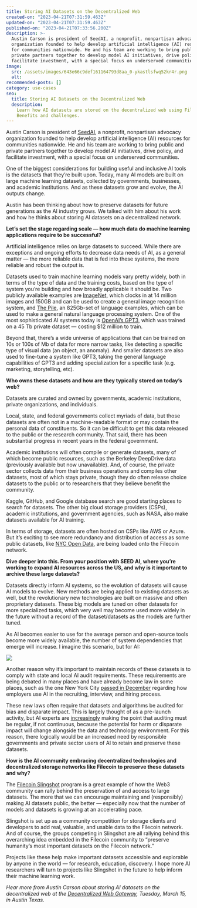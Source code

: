 ```yaml
---
title: Storing AI Datasets on the Decentralized Web
created-on: "2023-04-21T07:31:59.463Z"
updated-on: "2023-04-21T07:31:59.463Z"
published-on: "2023-04-21T07:33:56.200Z"
description: >-
  Austin Carson is president of ​​SeedAI, a nonprofit, nonpartisan advocacy
  organization founded to help develop artificial intelligence (AI) resources
  for communities nationwide. He and his team are working to bring public and
  private partners together to develop model AI initiatives, drive policy, and
  facilitate investment, with a special focus on underserved communities.
image:
  src: /assets/images/643e66c9def161164793d8aa_0-ykastlsfwq52kr4r.png
  alt:
recommended-posts: []
category: use-cases
seo:
  title: Storing AI Datasets on the Decentralized Web
  description:
    Learn how AI datasets are stored on the decentralized web using Filecoin.
    Benefits and challenges.
---
```


Austin Carson is president of ​​[SeedAI](https://www.seedai.org/), a nonprofit, nonpartisan advocacy organization founded to help develop artificial intelligence (AI) resources for communities nationwide. He and his team are working to bring public and private partners together to develop model AI initiatives, drive policy, and facilitate investment, with a special focus on underserved communities.

One of the biggest considerations for building useful and inclusive AI tools is the datasets that they’re built upon. Today, many AI models are built on large machine learning datasets, collected by governments, businesses, and academic institutions. And as these datasets grow and evolve, the AI outputs change.

Austin has been thinking about how to preserve datasets for future generations as the AI industry grows. We talked with him about his work and how he thinks about storing AI datasets on a decentralized network.

**Let’s set the stage regarding scale — how much data do machine learning applications require to be successful?**

Artificial intelligence relies on large datasets to succeed. While there are exceptions and ongoing efforts to decrease data needs of AI, as a general matter — the more reliable data that is fed into these systems, the more reliable and robust the output is.

Datasets used to train machine learning models vary pretty widely, both in terms of the type of data and the training costs, based on the type of system you’re building and how broadly applicable it should be. Two publicly available examples are [ImageNet,](https://www.image-net.org/) which clocks in at 14 million images and 150GB and can be used to create a general image recognition system, and [The Pile](https://arxiv.org/abs/2101.00027), an 825Gb-set of language examples, which can be used to make a general natural language processing system. One of the most sophisticated AI systems today is [OpenAI’s GPT3](https://openai.com/blog/gpt-3-apps/), which was trained on a 45 Tb private dataset — costing $12 million to train.

Beyond that, there’s a wide universe of applications that can be trained on 10s or 100s of Mb of data for more narrow tasks, like detecting a specific type of visual data (an object, an anomaly). And smaller datasets are also used to fine-tune a system like GPT3, taking the general language capabilities of GPT3 and adding specialization for a specific task (e.g. marketing, storytelling, etc).

**Who owns these datasets and how are they typically stored on today’s web?**

Datasets are curated and owned by governments, academic institutions, private organizations, and individuals.

Local, state, and federal governments collect myriads of data, but those datasets are often not in a machine-readable format or may contain the personal data of constituents. So it can be difficult to get this data released to the public or the research community. That said, there has been substantial progress in recent years in the federal government.

Academic institutions will often compile or generate datasets, many of which become public resources, such as the Berkeley DeepDrive data (previously available but now unavailable). And, of course, the private sector collects data from their business operations and compiles other datasets, most of which stays private, though they do often release choice datasets to the public or to researchers that they believe benefit the community.

Kaggle, GitHub, and Google database search are good starting places to search for datasets. The other big cloud storage providers (CSPs), academic institutions, and government agencies, such as NASA, also make datasets available for AI training.

In terms of storage, datasets are often hosted on CSPs like AWS or Azure. But it’s exciting to see more redundancy and distribution of access as some public datasets, like [NYC Open Data](https://statescoop.com/new-york-city-filecoin-cryptocurrency/), are being loaded onto the Filecoin network.

**Dive deeper into this. From your position with SEED AI, where you’re working to expand AI resources across the US, and why is it important to archive these large datasets?**

Datasets directly inform AI systems, so the evolution of datasets will cause AI models to evolve. New methods are being applied to existing datasets as well, but the revolutionary new technologies are built on massive and often proprietary datasets. These big models are tuned on other datasets for more specialized tasks, which very well may become used more widely in the future without a record of the dataset/datasets as the models are further tuned.

As AI becomes easier to use for the average person and open-source tools become more widely available, the number of system dependencies that emerge will increase. I imagine this scenario, but for AI:

![](/assets/images/64423bef4e4c685cbdf57e66_0-fneh-1x6d2b1adwc.png)

Another reason why it’s important to maintain records of these datasets is to comply with state and local AI audit requirements. These requirements are being debated in many places and have already become law in some places, such as the one New York City [passed in December](https://www.marketplace.org/2021/12/10/new-nyc-law-restricts-hiring-based-on-artificial-intelligence/) regarding how employers use AI in the recruiting, interview, and hiring process.

These new laws often require that datasets and algorithms be audited for bias and disparate impact. This is largely thought of as a pre-launch activity, but AI experts are [increasingly](https://hbr.org/2018/11/why-we-need-to-audit-algorithms) making the point that auditing must be regular, if not continuous, because the potential for harm or disparate impact will change alongside the data and technology environment. For this reason, there logically would be an increased need by responsible governments and private sector users of AI to retain and preserve these datasets.

**How is the AI community embracing decentralized technologies and decentralized storage networks like Filecoin to preserve these datasets and why?**

The [Filecoin Slingshot](https://slingshot.filecoin.io/) program is a great example of how the Web3 community can rally behind the preservation of and access to large datasets. The more that we can encourage maintaining and (responsibly) making AI datasets public, the better — especially now that the number of models and datasets is growing at an accelerating pace.

Slingshot is set up as a community competition for storage clients and developers to add real, valuable, and usable data to the Filecoin network. And of course, the groups competing in Slingshot are all rallying behind this overarching idea embedded in the Filecoin community to “preserve humanity’s most important datasets on the Filecoin network.”

Projects like these help make important datasets accessible and explorable by anyone in the world — for research, education, discovery. I hope more AI researchers will turn to projects like Slingshot in the future to help inform their machine learning work.

_Hear more from Austin Carson about storing AI datasets on the decentralized web at the_ [_Decentralized Web Gateway_](http://lu.ma/fil-sxsw)_, Tuesday, March 15, in Austin Texas._
